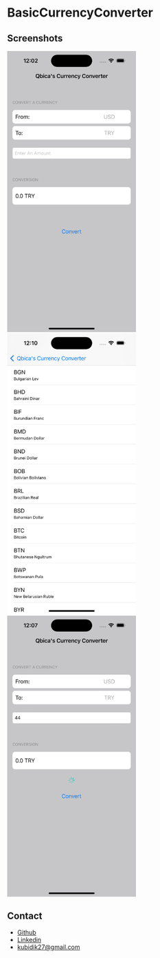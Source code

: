 # BasicCurrencyConverter

## Screenshots

<!--![landing](landing.png)-->
<!---->
<!--![list](list.png)-->
<!---->
<!--![activity](activity.png)-->

<img src="landing.png" alt="landing" width="300" />
<img src="list.png" alt="list" width="300" />
<img src="activity.png" alt="activity" width="300" />

  ## Contact

 - [Github](https://github.com/qbica2)
 - [Linkedin](https://www.linkedin.com/in/kubilay-akdemir/)
 - [kubidik27@gmail.com](mailto:kubidik27@gmail.com)
